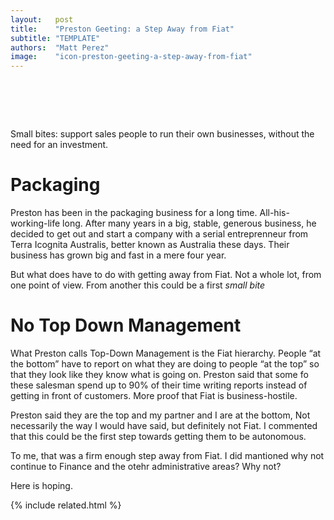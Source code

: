 ```yaml
---
layout:   post
title:    "Preston Geeting: a Step Away from Fiat"
subtitle: "TEMPLATE"
authors:  "Matt Perez"
image:    "icon-preston-geeting-a-step-away-from-fiat"
---
```


<div style="display:none;">
 <p><em>Small bites</em>: support sales people to run their own businesses, without the need for an investment.</p>
</div>

<h1>&nbsp;</h1>
 <p>Small bites: support sales people to run their own businesses, without the need for an investment.</p>

<h1>Packaging</h1>
 <p>Preston has been in the packaging business for a long time. All-his-working-life long. After many years in a big, stable, generous business, he decided to get out and start a company with a serial entreprenneur from Terra Icognita Australis, better known as Australia these days. Their business has grown big and fast in a mere four year.</p>
 <p>But what does have to do with getting away from <span class="_paradig">Fiat</span>. Not a whole lot, from one point of view. From another this could be a first <em>small bite</em></p>

<h1>No Top Down Management</h1>
 <p>What Preston calls Top-Down Management is the <span class="_paradig">Fiat</span> hierarchy. People &ldquo;at the bottom&rdquo; have to report on what they are doing to people &ldquo;at the top&rdquo; so that they look like they know what is going on. Preston said that some fo these salesman spend up to 90% of their time writing reports instead of getting in front of customers. More proof that <span class="_paradig">Fiat</span> is business-hostile.</p>
 <p>Preston said <span class="_quotespan">they are the top and my partner and I are at the bottom,</span> Not necessarily the way I would have said, but definitely not <span class="_paradig">Fiat</span>. I commented that this could be the first step towards getting them to be autonomous.</p>
 <p>To me, that was a firm enough step away from <span class="_paradig">Fiat</span>. I did mantioned why not continue to Finance and the otehr administrative areas? Why not?</p>
 </p>Here is hoping.</p>

{% include related.html %}